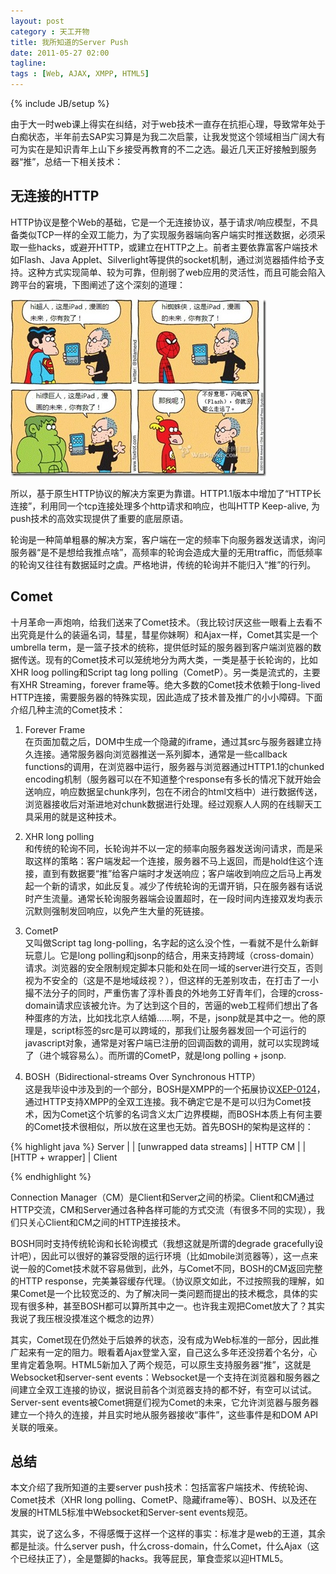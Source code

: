 ```yaml
---
layout: post
category : 天工开物
title: 我所知道的Server Push
date: 2011-05-27 02:00
tagline:
tags : [Web, AJAX, XMPP, HTML5]
---
```

{% include JB/setup %}

由于大一时web课上得实在纠结，对于web技术一直存在抗拒心理，导致常年处于白痴状态，半年前去SAP实习算是为我二次启蒙，让我发觉这个领域相当广阔大有可为实在是知识青年上山下乡接受再教育的不二之选。最近几天正好接触到服务器“推”，总结一下相关技术：

## 无连接的HTTP

HTTP协议是整个Web的基础，它是一个无连接协议，基于请求/响应模型，不具备类似TCP一样的全双工能力，为了实现服务器端向客户端实时推送数据，必须采取一些hacks，或避开HTTP，或建立在HTTP之上。前者主要依靠富客户端技术如Flash、Java Applet、Silverlight等提供的socket机制，通过浏览器插件给予支持。这种方式实现简单、较为可靠，但削弱了web应用的灵活性，而且可能会陷入跨平台的窘境，下图阐述了这个深刻的道理：

![悲剧的闪电侠](/assets/img/flash.jpg)  

所以，基于原生HTTP协议的解决方案更为靠谱。HTTP1.1版本中增加了“HTTP长连接”，利用同一个tcp连接处理多个http请求和响应，也叫HTTP Keep-alive, 为push技术的高效实现提供了重要的底层原语。

轮询是一种简单粗暴的解决方案，客户端在一定的频率下向服务器发送请求，询问服务器“是不是想给我推点啥”，高频率的轮询会造成大量的无用traffic，而低频率的轮询又往往有数据延时之虞。严格地讲，传统的轮询并不能归入“推”的行列。

## Comet

十月革命一声炮响，给我们送来了Comet技术。（我比较讨厌这些一眼看上去看不出究竟是什么的装逼名词，彗星，彗星你妹啊）和Ajax一样，Comet其实是一个umbrella term，是一篮子技术的统称，提供低时延的服务器到客户端浏览器的数据传送。现有的Comet技术可以笼统地分为两大类，一类是基于长轮询的，比如XHR loog polling和Script tag long polling（CometP）。另一类是流式的，主要有XHR Streaming，forever frame等。绝大多数的Comet技术依赖于long-lived HTTP连接，需要服务器的特殊实现，因此造成了技术普及推广的小小障碍。下面介绍几种主流的Comet技术：

1. Forever Frame  
在页面加载之后，DOM中生成一个隐藏的iframe，通过其src与服务器建立持久连接。通常服务器向浏览器推送一系列脚本，通常是一些callback functions的调用，在浏览器中运行，服务器与浏览器通过HTTP1.1的chunked encoding机制（服务器可以在不知道整个response有多长的情况下就开始会送响应，响应数据呈chunk序列，包在不闭合的html文档中）进行数据传送，浏览器接收后对渐进地对chunk数据进行处理。经过观察人人网的在线聊天工具采用的就是这种技术。

2. XHR long polling  
和传统的轮询不同，长轮询并不以一定的频率向服务器发送询问请求，而是采取这样的策略：客户端发起一个连接，服务器不马上返回，而是hold住这个连接，直到有数据要“推”给客户端时才发送响应；客户端收到响应之后马上再发起一个新的请求，如此反复。减少了传统轮询的无谓开销，只在服务器有话说时产生流量。通常长轮询服务器端会设置超时，在一段时间内连接双发均表示沉默则强制发回响应，以免产生大量的死链接。

3. CometP  
又叫做Script tag long-polling，名字起的这么没个性，一看就不是什么新鲜玩意儿。它是long polling和jsonp的结合，用来支持跨域（cross-domain）请求。浏览器的安全限制规定脚本只能和处在同一域的server进行交互，否则视为不安全的（这是不是地域歧视？），但这样的无差别攻击，在打击了一小撮不法分子的同时，严重伤害了淳朴善良的外地务工好青年们，合理的cross-domain请求应该被允许。为了达到这个目的，苦逼的web工程师们想出了各种蛋疼的方法，比如找北京人结婚……啊，不是，jsonp就是其中之一。他的原理是，script标签的src是可以跨域的，那我们让服务器发回一个可运行的javascript对象，通常是对客户端已注册的回调函数的调用，就可以实现跨域了（进个城容易么）。而所谓的CometP，就是long polling + jsonp.

4. BOSH（Bidirectional-streams Over Synchronous HTTP）  
这是我毕设中涉及到的一个部分，BOSH是XMPP的一个拓展协议[XEP-0124][]，通过HTTP支持XMPP的全双工连接。我不确定它是不是可以归为Comet技术，因为Comet这个坑爹的名词含义太广边界模糊，而BOSH本质上有何主要的Comet技术很相似，所以放在这里也无妨。首先BOSH的架构是这样的：


{% highlight java %}
     Server
        |
        |  [unwrapped data streams]
        |
     HTTP CM
        |
        |  [HTTP + <body/> wrapper]
        |
     Client

{% endhighlight %}

Connection Manager（CM）是Client和Server之间的桥梁。Client和CM通过HTTP交流，CM和Server通过各种各样可能的方式交流（有很多不同的实现），我们只关心Client和CM之间的HTTP连接技术。

BOSH同时支持传统轮询和长轮询模式（我想这就是所谓的degrade gracefully设计吧），因此可以很好的兼容受限的运行环境（比如mobile浏览器等），这一点来说一般的Comet技术就不容易做到，此外，与Comet不同，BOSH的CM返回完整的HTTP response，完美兼容缓存代理。（协议原文如此，不过按照我的理解，如果Comet是一个比较宽泛的、为了解决同一类问题而提出的技术概念，具体的实现有很多种，甚至BOSH都可以算所其中之一。也许我主观把Comet放大了？其实我说了我压根没摸准这个概念的边界）

其实，Comet现在仍然处于后娘养的状态，没有成为Web标准的一部分，因此推广起来有一定的阻力。眼看着Ajax登堂入室，自己这么多年还没捞着个名分，心里肯定着急啊。HTML5新加入了两个规范，可以原生支持服务器“推”，这就是Websocket和server-sent events：Websocket是一个支持在浏览器和服务器之间建立全双工连接的协议，据说目前各个浏览器支持的都不好，有空可以试试。Server-sent events被Comet拥趸们视为Comet的未来，它允许浏览器与服务器建立一个持久的连接，并且实时地从服务器接收“事件”，这些事件是和DOM API关联的哦亲。

## 总结
本文介绍了我所知道的主要server push技术：包括富客户端技术、传统轮询、Comet技术（XHR long polling、CometP、隐藏iframe等）、BOSH、以及还在发展的HTML5标准中Websocket和Server-sent events规范。

其实，说了这么多，不得感慨于这样一个这样的事实：标准才是web的王道，其余都是扯淡。什么server push，什么cross-domain，什么Comet，什么Ajax（这个已经扶正了），全是蹩脚的hacks。我等屁民，箪食壶浆以迎HTML5。

[XEP-0124]: http://xmpp.org/extensions/xep-0124.html
